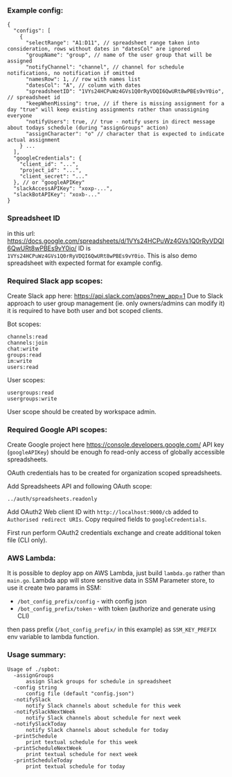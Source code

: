### Example config:
```
{
  "configs": [
    {
      "selectRange": "A1:D11", // spreadsheet range taken into consideration, rows without dates in "datesCol" are ignored
      "groupName": "group", // name of the user group that will be assigned
      "notifyChannel": "channel", // channel for schedule notifications, no notification if omitted
      "namesRow": 1, // row with names list
      "datesCol": "A", // column with dates
      "spreadsheetID": "1VYs24HCPuWz4GVs1Q0rRyVDQI6QwURt8wPBEs9vY0io", // spreadsheet id 
      "keepWhenMissing": true, // if there is missing assignment for a day "true" will keep existing assignments rather than unassigning everyone
      "notifyUsers": true, // true - notify users in direct message about todays schedule (during "assignGroups" action)
      "assignCharacter": "o" // character that is expected to indicate actual assignment
    } ...
  ],
  "googleCredentials": {
    "client_id": "...",
    "project_id": "...",
    "client_secret": "..."
  }, // or "googleAPIKey"
  "slackAccessAPIKey": "xoxp-...",
  "slackBotAPIKey": "xoxb-..."
}
```

### Spreadsheet ID
in this url: https://docs.google.com/spreadsheets/d/1VYs24HCPuWz4GVs1Q0rRyVDQI6QwURt8wPBEs9vY0io/ ID is `1VYs24HCPuWz4GVs1Q0rRyVDQI6QwURt8wPBEs9vY0io`.
This is also demo spreadsheet with expected format for example config.

### Required Slack app scopes:

Create Slack app here: https://api.slack.com/apps?new_app=1
Due to Slack approach to user group management (ie. only owners/admins can modify it) it is required to have both user and bot scoped clients.

Bot scopes:
```
channels:read
channels:join
chat:write
groups:read
im:write
users:read
```
User scopes:
```
usergroups:read
usergroups:write
```
User scope should be created by workspace admin.

### Required Google API scopes:
Create Google project here https://console.developers.google.com/
API key (`googleAPIKey`) should be enough fo read-only access of globally accessible spreadsheets.

OAuth credentials has to be created for organization scoped spreadsheets.

Add Spreadsheets API and following OAuth scope:
```
../auth/spreadsheets.readonly
```

Add OAuth2 Web client ID with `http://localhost:9000/cb` added to `Authorised redirect URIs`.
Copy required fields to `googleCredentials`.

First run perform OAuth2 credentials exchange and create additional token file (CLI only).

### AWS Lambda:
It is possible to deploy app on AWS Lambda, just build `lambda.go` rather than `main.go`.
Lambda app will store sensitive data in SSM Parameter store, to use it create two params in SSM:

- `/bot_config_prefix/config` - with config json
- `/bot_config_prefix/token` - with token (authorize and generate using CLI)

then pass prefix (`/bot_config_prefix/` in this example) as `SSM_KEY_PREFIX` env variable to lambda function.

### Usage summary:
```
Usage of ./spbot:
  -assignGroups
      assign Slack groups for schedule in spreadsheet
  -config string
      config file (default "config.json")
  -notifySlack
      notify Slack channels about schedule for this week
  -notifySlackNextWeek
      notify Slack channels about schedule for next week
  -notifySlackToday
      notify Slack channels about schedule for today
  -printSchedule
      print textual schedule for this week
  -printScheduleNextWeek
      print textual schedule for next week
  -printScheduleToday
      print textual schedule for today
```
